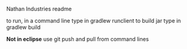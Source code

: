 Nathan Industries readme

to run, in a command line type in gradlew runclient
to build jar type in gradlew build

**Not in eclipse**
use git push and pull from command lines